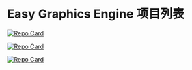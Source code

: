 # Easy Graphics Engine 项目列表

[![Repo Card](https://github-readme-stats.vercel.app/api/pin/?username=Easy-Graphics-Engine&repo=ege-demo&show_owner=true&theme=catppuccin_latte)](https://github.com/Easy-Graphics-Engine/ege-demo)


[![Repo Card](https://github-readme-stats.vercel.app/api/pin/?username=FeJS8888&repo=FeEGELib&show_owner=true&theme=catppuccin_latte)](https://github.com/FeJS8888/FeEGELib)


[![Repo Card](https://github-readme-stats.vercel.app/api/pin/?username=wysaid&repo=MineSweep&show_owner=true&theme=catppuccin_latte)](https://github.com/wysaid/MineSweep)
